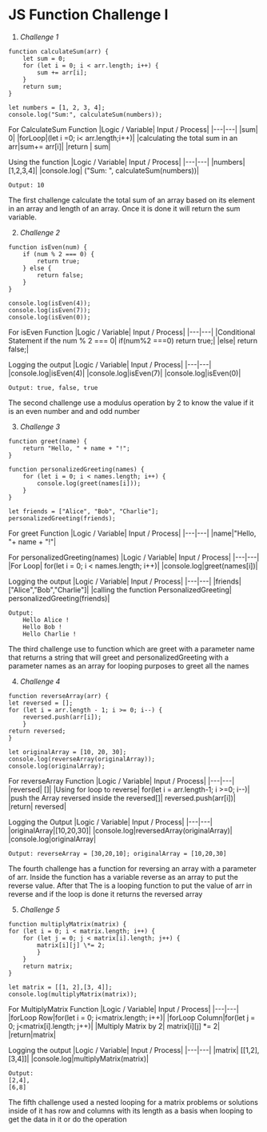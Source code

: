 # JS Function Challenge I

1. _Challenge 1_

```
function calculateSum(arr) {
    let sum = 0;
    for (let i = 0; i < arr.length; i++) {
        sum += arr[i];
    }
    return sum;
}

let numbers = [1, 2, 3, 4];
console.log("Sum:", calculateSum(numbers));
```

For CalculateSum Function
|Logic / Variable| Input / Process|
|---|---|
|sum| 0|
|forLoop|(let i =0; i< arr.length;i++)|
|calculating the total sum in an arr|sum+= arr[i]|
|return | sum|

Using the function
|Logic / Variable| Input / Process|
|---|---|
|numbers| [1,2,3,4]|
|console.log| ("Sum: ", calculateSum(numbers))|

    Output: 10

The first challenge calculate the total sum of an array based on its element in an array and length of an array. Once it is done it will return the sum variable.

2. _Challenge 2_

```
function isEven(num) {
    if (num % 2 === 0) {
        return true;
    } else {
        return false;
    }
}

console.log(isEven(4));
console.log(isEven(7));
console.log(isEven(0));
```

For isEven Function
|Logic / Variable| Input / Process|
|---|---|
|Conditional Statement if the num % 2 === 0| if(num%2 ===0) return true;|
|else| return false;|

Logging the output
|Logic / Variable| Input / Process|
|---|---|
|console.log|isEven(4)|
|console.log|isEven(7)|
|console.log|isEven(0)|

    Output: true, false, true

The second challenge use a modulus operation by 2 to know the value if it is an even number and and odd number

3. _Challenge 3_

```
function greet(name) {
    return "Hello, " + name + "!";
}

function personalizedGreeting(names) {
    for (let i = 0; i < names.length; i++) {
        console.log(greet(names[i]));
    }
}

let friends = ["Alice", "Bob", "Charlie"];
personalizedGreeting(friends);
```

For greet Function
|Logic / Variable| Input / Process|
|---|---|
|name|"Hello, "+ name + "!"|

For personalizedGreeting(names)
|Logic / Variable| Input / Process|
|---|---|
|For Loop| for(let i = 0; i < names.length; i++)|
|console.log|greet(names[i])|

Logging the output
|Logic / Variable| Input / Process|
|---|---|
|friends|["Alice","Bob","Charlie"]|
|calling the function PersonalizedGreeting| personalizedGreeting(friends)|

    Output:
        Hello Alice !
        Hello Bob !
        Hello Charlie !

The third challenge use to function which are greet with a parameter name that returns a string that will greet and personalizedGreeting with a parameter names as an array for looping purposes to greet all the names

4. _Challenge 4_

```
function reverseArray(arr) {
let reversed = [];
for (let i = arr.length - 1; i >= 0; i--) {
    reversed.push(arr[i]);
    }
return reversed;
}

let originalArray = [10, 20, 30];
console.log(reverseArray(originalArray));
console.log(originalArray);
```

For reverseArray Function
|Logic / Variable| Input / Process|
|---|---|
|reversed| []|
|Using for loop to reverse| for(let i = arr.length-1; i >=0; i--)|
|push the Array reversed inside the reversed[]| reversed.push(arr[i])|
|return| reversed|

Logging the Output
|Logic / Variable| Input / Process|
|---|---|
|originalArray|[10,20,30]|
|console.log|reversedArray(originalArray)|
|console.log|originalArray|

    Output: reverseArray = [30,20,10]; originalArray = [10,20,30]

The fourth challenge has a function for reversing an array with a parameter of arr.
Inside the function has a variable reverse as an array to put the reverse value.
After that The is a looping function to put the value of arr in reverse and if the loop
is done it returns the reversed array

5. _Challenge 5_

```
function multiplyMatrix(matrix) {
for (let i = 0; i < matrix.length; i++) {
    for (let j = 0; j < matrix[i].length; j++) {
        matrix[i][j] \*= 2;
        }
    }
    return matrix;
}

let matrix = [[1, 2],[3, 4]];
console.log(multiplyMatrix(matrix));
```

For MultiplyMatrix Function
|Logic / Variable| Input / Process|
|---|---|
|forLoop Row|for(let i = 0; i<matrix.length; i++)|
|forLoop Column|for(let j = 0; j<matrix[i].length; j++)|
|Multiply Matrix by 2| matrix[i][j] \*= 2|
|return|matrix|

Logging the output
|Logic / Variable| Input / Process|
|---|---|
|matrix| [[1,2],[3,4]]|
|console.log|multiplyMatrix(matrix)|

    Output:
    [2,4],
    [6,8]

The fifth challenge used a nested looping for a matrix problems or solutions inside of it has row and columns with its length as a basis when looping to get the data in it or do the operation
